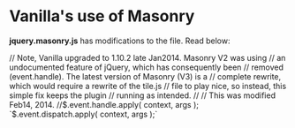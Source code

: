 # Vanilla's use of Masonry

**jquery.masonry.js** has modifications to the file. Read below:

// Note, Vanilla upgraded to 1.10.2 late Jan2014. Masonry V2 was using
// an undocumented feature of jQuery, which has consequently been
// removed (event.handle). The latest version of Masonry (V3) is a
// complete rewrite, which would require a rewrite of the tile.js
// file to play nice, so instead, this simple fix keeps the plugin
// running as intended.
//
// This was modified Feb14, 2014.
//$.event.handle.apply( context, args );
`$.event.dispatch.apply( context, args );`